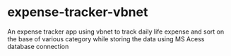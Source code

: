 # expense-tracker-vbnet
 An expense tracker app using vbnet to track daily life expense and sort on the base of various category while storing the data using MS Acess database connection 
